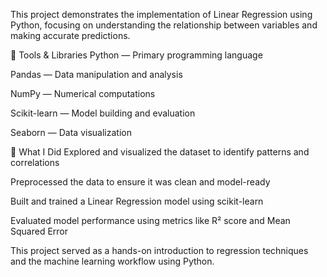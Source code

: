 This project demonstrates the implementation of Linear Regression using Python, focusing on understanding the relationship between variables and making accurate predictions.

🧰 Tools & Libraries
Python — Primary programming language

Pandas — Data manipulation and analysis

NumPy — Numerical computations

Scikit-learn — Model building and evaluation

Seaborn — Data visualization

🚀 What I Did
Explored and visualized the dataset to identify patterns and correlations

Preprocessed the data to ensure it was clean and model-ready

Built and trained a Linear Regression model using scikit-learn

Evaluated model performance using metrics like R² score and Mean Squared Error

This project served as a hands-on introduction to regression techniques and the machine learning workflow using Python.
